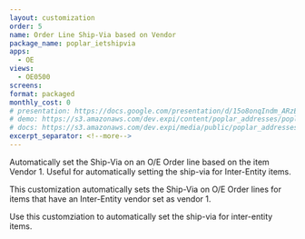 ```yaml
---
layout: customization
order: 5
name: Order Line Ship-Via based on Vendor
package_name: poplar_ietshipvia
apps:
  - OE
views:
  - OE0500
screens:
format: packaged
monthly_cost: 0
# presentation: https://docs.google.com/presentation/d/15o8onqIndm_ARzEtfFufTsxpMcCM2YxC9wkvMXzwmrM/edit?usp=sharing
# demo: https://s3.amazonaws.com/dev.expi/content/poplar_addresses/poplar_addresses_demo.mp4
# docs: https://s3.amazonaws.com/dev.expi/media/public/poplar_addresses-0.0.9/docs/index.html
excerpt_separator: <!--more-->
---
```


Automatically set the Ship-Via on an O/E Order line based on the item Vendor 1.
Useful for automatically setting the ship-via for Inter-Entity items.
<!--more-->

This customization automatically sets the Ship-Via on O/E Order lines for items
that have an Inter-Entity vendor set as vendor 1.  

Use this customziation to 
automatically set the ship-via for inter-entity items.
